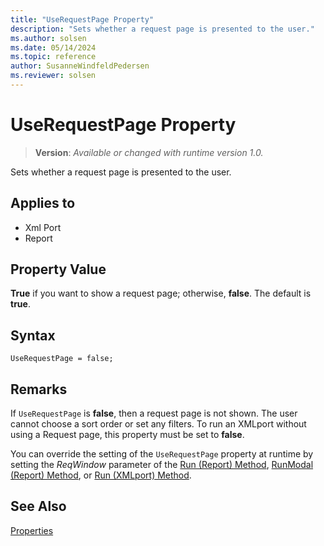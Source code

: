 ```yaml
---
title: "UseRequestPage Property"
description: "Sets whether a request page is presented to the user."
ms.author: solsen
ms.date: 05/14/2024
ms.topic: reference
author: SusanneWindfeldPedersen
ms.reviewer: solsen
---
```

[//]: # (START>DO_NOT_EDIT)
[//]: # (IMPORTANT:Do not edit any of the content between here and the END>DO_NOT_EDIT.)
[//]: # (Any modifications should be made in the .xml files in the ModernDev repo.)
# UseRequestPage Property
> **Version**: _Available or changed with runtime version 1.0._

Sets whether a request page is presented to the user.

## Applies to
-   Xml Port
-   Report

[//]: # (IMPORTANT: END>DO_NOT_EDIT)


## Property Value  

**True** if you want to show a request page; otherwise, **false**. The default is **true**.

## Syntax

```AL
UseRequestPage = false;
```  
  
## Remarks  

If `UseRequestPage` is **false**, then a request page is not shown. The user cannot choose a sort order or set any filters. To run an XMLport without using a Request page, this property must be set to **false**.
  
You can override the setting of the `UseRequestPage` property at runtime by setting the *ReqWindow* parameter of the [Run (Report) Method](../methods-auto/report/report-run-method.md), [RunModal (Report) Method](../methods-auto/report/report-runmodal-method.md), or [Run (XMLport) Method](../methods-auto/xmlport/xmlport-run-method.md).

## See Also

[Properties](devenv-properties.md)  
